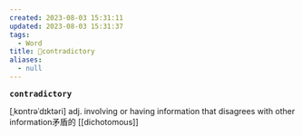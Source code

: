 ```yaml
---
created: 2023-08-03 15:31:11
updated: 2023-08-03 15:31:37
tags:
  - Word
title: 📖contradictory
aliases:
  - null
---
```


<pre><strong>contradictory</strong></pre>
[ˌkɒntrəˈdɪktəri]
adj. involving or having information that disagrees with other information⽭盾的
[[dichotomous]]
